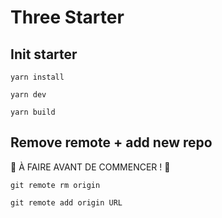 # Three Starter

## Init starter

<pre><code>yarn install</code></pre>

<pre><code>yarn dev</code></pre>

<pre><code>yarn build</code></pre>

## Remove remote + add new repo

🚨 À FAIRE AVANT DE COMMENCER ! 🚨

<pre><code>git remote rm origin</code></pre>

<pre><code>git remote add origin URL</code></pre>
